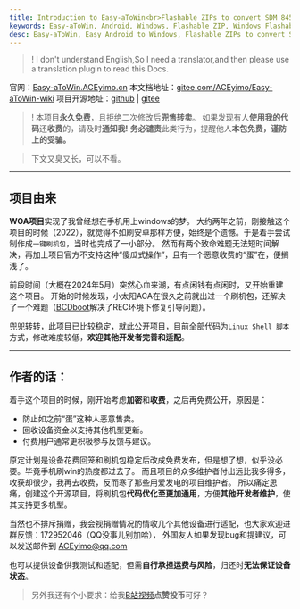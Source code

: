 ```yaml
---
title: Introduction to Easy-aToWin<br>Flashable ZIPs to convert SDM 845/855 devices from Android to Windows
keywords: Easy-aToWin, Android, Windows, Flashable ZIP, Windows Flashable ZIP, Android ROMs,  Windows11, Windows10, Windows 11 arm, Windows 10 arm, Android to Windows, Xiaomi Flash Windows, Oneplus Flash Windows, Radmi flash Windows, Yemon
desc: Easy-aToWin, Easy Android to Windows, Flashable ZIPs to convert SDM 845/855 devices from Android to Windows
---
```


>! I don't understand English,So I need a translator,and then please use a translation plugin to read this Docs.

官网：[Easy-aToWin.ACEyimo.cn](https://Easy-aToWin.aceyimo.cn/)
本文档地址：[gitee.com/ACEyimo/Easy-aToWin-wiki](https://gitee.com/aceyimo/Easy-aToWin-wiki)
项目开源地址：[github](https://github.com/ACEyimo/Easy-aToWin-wiki) | [gitee](https://giee.com/ACEyimo/Easy-aToWin-wiki)

>! 本项目**永久免费**，且拒绝二次修改后**兜售转卖**。
> 如果发现有人**使用我的代码**还**收费**的，请及时**通知我!**
> **务必谴责**此类行为，提醒他人**本包免费，谨防上的受骗。**

> 下文又臭又长，可以不看。
----
## 项目由来
**WOA项目**实现了我曾经想在手机用上windows的梦。
大约两年之前，刚接触这个项目的时候（2022），就觉得不如刷安卓那样方便，始终是个遗憾。于是着手尝试制作成`一键刷机包`，当时也完成了一小部分。
然而有两个致命难题无法短时间解决，再加上项目官方不支持这种“傻瓜式操作”，且有一个恶意收费的“蛋”在，便搁浅了。

前段时间（大概在2024年5月）突然心血来潮，有点闲钱有点闲时，又开始重建这个项目。
开始的时候发现，小太阳ACA在很久之前就出过一个刷机包，还解决了一个难题（[BCDboot](https://github.com/BigfootACA/bcdboot)解决了REC环境下修复引导问题）。

兜兜转转，此项目已比较稳定，就此公开项目，目前全部代码为`Linux Shell 脚本`方式，修改难度较低，**欢迎其他开发者完善和适配**。

---
## 作者的话：
着手这个项目的时候，刚开始考虑**加密**和**收费**，之后再免费公开，原因是：  
+ 防止如之前“蛋”这种人恶意售卖。
+ 回收设备资金以支持其他机型更新。
+ 付费用户通常更积极参与反馈与建议。

原定计划是设备花费回笼和刷机包稳定后改成免费发布，但是想了想，似乎没必要。毕竟手机刷win的热度都过去了。
而且项目的众多维护者付出远比我多得多，收获却很少，我再去收费，反而寒了那些用爱发电的项目维护者。
所以痛定思痛，创建这个开源项目，将刷机包**代码优化至更加通用**，方便**其他开发者维护**，使其支持更多机型。

当然也不排斥捐赠，我会视捐赠情况酌情收几个其他设备进行适配，也大家欢迎进群反馈：172952046（QQ没事儿别加哈），
外国友人如果发现bug和提建议，可以发送邮件到 ACEyimo@qq.com

也可以提供设备供我测试和适配，但需**自行承担运费与风险**，归还时**无法保证设备状态**。
> 另外我还有个小要求：给我[B站视频](https://space.bilibili.com/10268297)**点赞投币**可好？